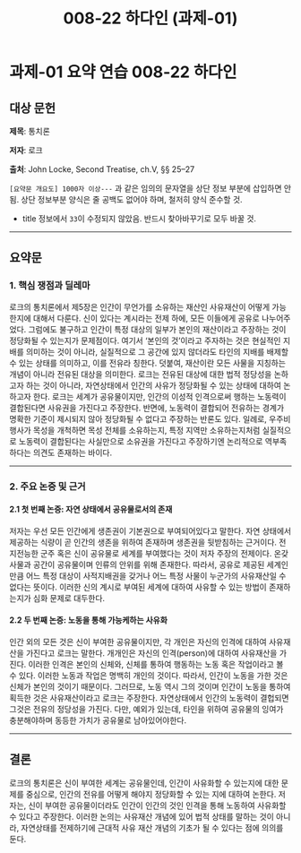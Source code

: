 ﻿---
title: 008-22 하다인 (과제-01)
layout: home
nav_order: 22
parent: 과제-01 요약 연습
permalink: /asmt-01/008-22
---

# 과제-01 요약 연습 008-22 하다인

## 대상 문헌

**제목**: 통치론

**저자**: 로크

**출처**: John Locke, Second Treatise, ch.V, §§ 25–27

`[요약문 개요도] 1000자 이상---` 과 같은 임의의 문자열을 상단 정보 부분에 삽입하면 안됨. 상단 정보부분 양식은 줄 공백도 없어야 하며, 철저히 양식 준수할 것.


* title 정보에서 `33`이 수정되지 않았음. 반드시 찾아바꾸기로 모두 바꿀 것. 


---

## 요약문

### 1. 핵심 쟁점과 딜레마

로크의 통치론에서 제5장은 인간이 무언가를 소유하는 재산인 사유재산이 어떻게 가능한지에 대해서 다룬다. 신이 있다는 계시라는 전제 하에, 모든 이들에게 공유로 나누어주었다. 그럼에도 불구하고 인간이 특정 대상의 일부가 본인의 재산이라고 주장하는 것이 정당화될 수 있는지가 문제점이다. 여기서 ‘본인의 것’이라고 주자하는 것은 현실적인 지배를 의미하는 것이 아니라, 실질적으로 그 공간에 있지 않더라도 타인의 지배를 배제할 수 있는 상태를 의미하고, 이를 전유라 칭한다. 덧붙여, 재산이란 모든 사물을 지칭하는 개념이 아니라 전유된 대상을 의미한다. 로크는 전유된 대상에 대한 법적 정당성을 논하고자 하는 것이 아니라, 자연상태에서 인간의 사유가 정당화될 수 있는 상태에 대하여 논하고자 한다. 로크는 세계가 공유물이지만, 인간의 이성적 인격으로써 행하는 노동력이 결합된다면 사유권을 가진다고 주장한다. 반면에, 노동력이 결합되어 전유하는 경계가 명확한 기준이 제시되지 않아 정당화될 수 없다고 주장하는 반론도 있다. 일례로, 우주비행사가 목성을 개척하면 목성 전체를 소유하는지, 특정 지역만 소유하는지처럼 실질적으로 노동력이 결합된다는 사실만으로 소유권을 가진다고 주장하기엔 논리적으로 역부족하다는 의견도 존재하는 바이다.

---

### 2. 주요 논증 및 근거

#### 2.1 첫 번째 논증: 자연 상태에서 공유물로서의 존재

저자는 우선 모든 인간에게 생존권이 기본권으로 부여되어있다고 말한다. 자연 상태에서 제공하는 식량이 곧 인간의 생존을 위하여 존재하며 생존권을 뒷받침하는 근거이다. 전지전능한 군주 혹은 신이 공유물로 세계를 부여했다는 것이 저자 주장의 전제이다. 온갖 사물과 공간이 공유물이며 인류의 안위를 위해 존재한다. 따라서, 공유로 제공된 세계인만큼 어느 특정 대상이 사적지배권을 갖거나 어느 특정 사물이 누군가의 사유재산일 수 없다는 뜻이다. 이러한 신의 계시로 부여된 세계에 대하여 사유할 수 있는 방법이 존재하는지가 심화 문제로 대두한다.

#### 2.2 두 번째 논증: 노동을 통해 가능케하는 사유화

인간 외의 모든 것은 신이 부여한 공유물이지만, 각 개인은 자신의 인격에 대하여 사유재산을 가진다고 로크는 말한다. 개개인은 자신의 인격(person)에 대하여 사유재산을 가진다. 이러한 인격은 본인의 신체와, 신체를 통하여 행동하는 노동 혹은 작업이라고 볼 수 있다. 이러한 노동과 작업은 명백히 개인의 것이다. 따라서, 인간이 노동을 가한 것은 신체가 본인의 것이기 때문이다. 그러므로, 노동 역시 그의 것이며 인간이 노동을 통하여 획득한 것은 사유재산이라고 로크는 주장한다. 자연상태에서 인간의 노동력이 결헙되면 그것은 전유의 정당성을 가진다. 다만, 예외가 있는데, 타인을 위하여 공유물의 잉여가 충분해야하며 동등한 가치가 공유물로 남아있어야한다.

---

## 결론

로크의 통치론은 신이 부여한 세계는 공유물인데, 인간이 사유화할 수 있는지에 대한 문제를 중심으로, 인간의 전유를 어떻게 해야지 정당화할 수 있는 지에 대하여 논한다. 저자는, 신이 부여한 공유물이더라도 인간이 인간의 것인 인격을 통해 노동하여 사유화할 수 있다고 주장한다. 이러한 논의는 사유재산 개념에 있어 법적 상태를 말하는 것이 아니라, 자연상태를 전제하기에 근대적 사유 재산 개념의 기초가 될 수 있다는 점에 의의를 둔다.
